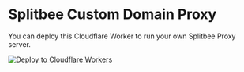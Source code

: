 # Splitbee Custom Domain Proxy

You can deploy this Cloudflare Worker to run your own Splitbee Proxy server.

[![Deploy to Cloudflare Workers](https://deploy.workers.cloudflare.com/button)](https://deploy.workers.cloudflare.com/?url=https://github.com/splitbee/proxy)
